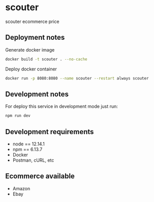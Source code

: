 # scouter
scouter ecommerce price

## Deployment notes
Generate docker image
```sh
docker build -t scouter . --no-cache
```

Deploy docker container
```sh
docker run -p 8080:8080 --name scouter --restart always scouter
```

## Development notes
For deploy this service in development mode just run:
```sh
npm run dev
```
## Development requirements
* node == 12.14.1
* npm == 6.13.7
* Docker
* Postman, cURL, etc

## Ecommerce available
* Amazon
* Ebay